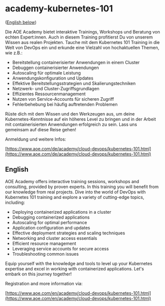 # academy-kubernetes-101

([English below](#english))

Die AOE Academy bietet interaktive Trainings, Workshops und Beratung von echten Expert:innen. Auch in diesem Training profitierst Du von unserem Wissen aus realen Projekten. Tauche mit dem Kubernetes 101 Training in die Welt von DevOps  ein und erkunde eine Vielzahl von hochaktuellen Themen, wie z.B.:

-	Bereitstellung containerisierter Anwendungen in einem Cluster
-	Debuggen containerisierter Anwendungen
-	Autoscaling für optimale Leistung
-	Anwendungskonfiguration und Updates
-	Effektive Bereitstellungsstrategien und Skalierungstechniken
-	Netzwerk- und Cluster-Zugriffsgrundlagen
-	Effizientes Ressourcenmanagement
-	Nutzen von Service-Accounts für sicheren Zugriff
-	Fehlerbehebung bei häufig auftretenden Problemen

Rüste dich mit dem Wissen und den Werkzeugen aus, um deine Kubernetes-Kenntnisse auf ein höheres Level zu bringen und in der Arbeit mit containerisierten Anwendungen erfolgreich zu sein. Lass uns gemeinsam auf diese Reise gehen!

Anmeldung und weitere Infos:

[https://www.aoe.com/de/academy/cloud-devops/kubernetes-101.html](https://www.aoe.com/de/academy/cloud-devops/kubernetes-101.html)

## English

AOE Academy offers interactive training sessions, workshops and consulting, provided by proven experts.
In this training you will benefit from our knowledge from real projects. Dive into the world of DevOps with Kubernetes 101 training and explore a variety of cutting-edge topics, including:

-	Deploying containerized applications in a cluster
-	Debugging containerized applications
-	Autoscaling for optimal performance
-	Application configuration and updates
-	Effective deployment strategies and scaling techniques
-	Networking and cluster access essentials
-	Efficient resource management
-	Leveraging service accounts for secure access
-	Troubleshooting common issues

Equip yourself with the knowledge and tools to level up your Kubernetes expertise and excel in working with containerized applications. Let's embark on this journey together!

Registration and more information via:

[https://www.aoe.com/en/academy/cloud-devops/kubernetes-101.html](https://www.aoe.com/en/academy/cloud-devops/kubernetes-101.html)
